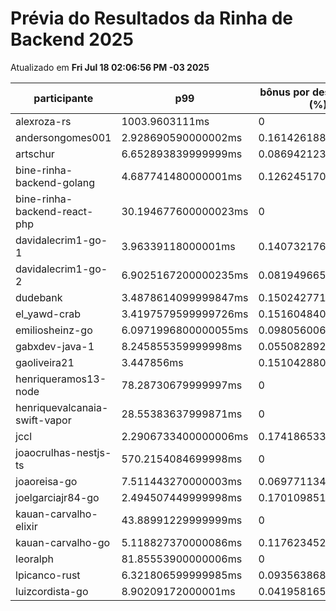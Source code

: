 # Prévia do Resultados da Rinha de Backend 2025
Atualizado em **Fri Jul 18 02:06:56 PM -03 2025**


| participante | p99 | bônus por desempenho (%) | multa ($) | lucro |
| -- | -- | -- | -- | -- |
|	alexroza-rs	|	1003.9603111ms	|	0	|	0	|	187161.49000000002	|
|	andersongomes001	|	2.928690590000002ms	|	0.16142618819999996	|	110177.24550000756	|	255430.57812127637	|
|	artschur	|	6.652893839999999ms	|	0.08694212320000003	|	107739.8437499827	|	226851.5120181386	|
|	bine-rinha-backend-golang	|	4.687741480000001ms	|	0.1262451704	|	103429.90174998394	|	229391.31916677585	|
|	bine-rinha-backend-react-php	|	30.194677600000023ms	|	0	|	107502.2676000251	|	199647.0684000466	|
|	davidalecrim1-go-1	|	3.96339118000001ms	|	0.1407321763999998	|	0	|	337010.39677057345	|
|	davidalecrim1-go-2	|	6.9025167200000235ms	|	0.08194966559999953	|	106288.33774999998	|	222279.18078083513	|
|	dudebank	|	3.4878614099999847ms	|	0.1502427718000003	|	0	|	357705.11397666996	|
|	el_yawd-crab	|	3.4197579599999726ms	|	0.15160484080000056	|	109894.81474999998	|	251692.04423548369	|
|	emiliosheinz-go	|	6.0971996800000055ms	|	0.0980560063999999	|	81163.84149999046	|	173471.71181875843	|
|	gabxdev-java-1	|	8.245855359999998ms	|	0.05508289280000003	|	0	|	333192.09670419304	|
|	gaoliveira21	|	3.447856ms	|	0.15104288000000002	|	0	|	260126.89691239683	|
|	henriqueramos13-node	|	78.28730679999997ms	|	0	|	58750.09	|	109107.31	|
|	henriquevalcanaia-swift-vapor	|	28.55383637999871ms	|	0	|	53349.81049999395	|	99078.21949998879	|
|	jccl	|	2.2906733400000006ms	|	0.17418653319999997	|	0	|	86509.09695714057	|
|	joaocrulhas-nestjs-ts	|	570.2154084699998ms	|	0	|	0	|	0	|
|	joaoreisa-go	|	7.511443270000003ms	|	0.06977113459999995	|	86285.55425	|	177445.28937746387	|
|	joelgarciajr84-go	|	2.494507449999998ms	|	0.17010985100000003	|	60074.16975	|	140764.05257891776	|
|	kauan-carvalho-elixir	|	43.88991229999999ms	|	0	|	108339.53025	|	201201.98475	|
|	kauan-carvalho-go	|	5.118827370000086ms	|	0.11762345259999828	|	0	|	346592.50110582355	|
|	leoralph	|	81.85553900000006ms	|	0	|	0	|	180885.03	|
|	lpicanco-rust	|	6.321806599999985ms	|	0.0935638680000003	|	109121.00325	|	231824.10073317314	|
|	luizcordista-go	|	8.90209172000001ms	|	0.0419581655999998	|	0	|	314262.2776060129	|
